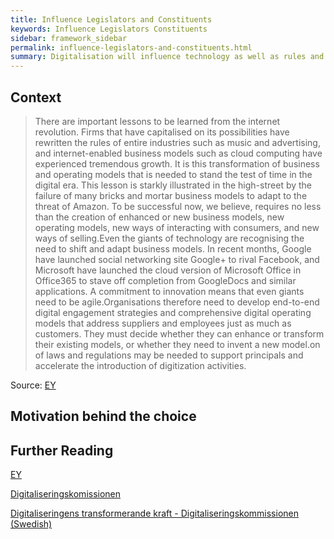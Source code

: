 ```yaml
---
title: Influence Legislators and Constituents
keywords: Influence Legislators Constituents
sidebar: framework_sidebar
permalink: influence-legislators-and-constituents.html
summary: Digitalisation will influence technology as well as rules and laws. Let´s be a part of it.
---
```


## Context

> There are important lessons to be learned from the internet revolution. Firms that have capitalised on its possibilities have rewritten the rules of entire industries such as music and advertising, and internet-enabled business models such as cloud computing have experienced tremendous growth. It is this transformation of business and operating models that is needed to stand the test of time in the digital era. This lesson is starkly illustrated in the high-street by the failure of many bricks and mortar business models to adapt to the threat of Amazon. To be successful now, we believe, requires no less than the creation of enhanced or new business models, new operating models, new ways of interacting with consumers, and new ways of selling.Even the giants of technology are recognising the need to shift and adapt business models. In recent months, Google have launched social networking site Google+ to rival Facebook, and Microsoft have launched the cloud version of Microsoft Office in Office365 to stave off completion from GoogleDocs and similar applications. A commitment to innovation means that even giants need to be agile.Organisations therefore need to develop end-to-end digital engagement strategies and comprehensive digital operating models that address suppliers and employees just as much as customers. They must decide whether they can enhance or transform their existing models, or whether they need to invent a new model.on of laws and regulations may be needed to support principals and accelerate the introduction of digitization activities.

Source: [EY](http://www.ey.com/Publication/vwLUAssets/The_digitisation_of_everything_-_How_organisations_must_adapt_to_changing_consumer_behaviour/$FILE/EY_Digitisation_of_everything.pdf)

## Motivation behind the choice


## Further Reading
[EY](http://www.ey.com/Publication/vwLUAssets/The_digitisation_of_everything_-_How_organisations_must_adapt_to_changing_consumer_behaviour/$FILE/EY_Digitisation_of_everything.pdf)

[Digitaliseringskomissionen](https://digitaliseringskommissionen.se/rapport/)

 [Digitaliseringens transformerande kraft - Digitaliseringskommissionen (Swedish)](https://digitaliseringskommissionen.se/wp-content/uploads/2015/09/03-Digitaliseringens-transformerande-kraft_20150928.pdf)
